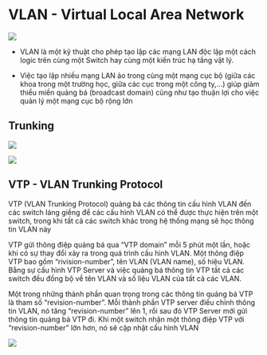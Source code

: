 # VLAN - Virtual Local Area Network

![](https://vnpro.vn/upload/user/images/Th%C6%B0%20Vi%E1%BB%87n/V%C3%AD%20d%E1%BB%A5%20v%E1%BB%81%20VLAN.jpg)

- VLAN là một kỹ thuật cho phép tạo lập các mạng LAN độc lập một cách logic trên cùng một Switch hay cùng một kiến trúc hạ tầng vật lý.

- Việc tạo lập nhiều mạng LAN ảo trong cùng một mạng cục bộ (giữa các khoa trong một trường học, giữa các cục trong một công ty,...) giúp giảm thiểu miền quảng bá (broadcast domain) cũng như tạo thuận lợi cho việc quản lý một mạng cục bộ rộng lớn

## Trunking

![](https://www.totolink.vn/public/uploads/img_article/vtplagivlantrunkingprotocollagiduongtrunklagi.png)

![](https://www.totolink.vn/public/uploads/img_article/vtplagivlantrunkingprotocollagiketnoitrunk.png)


## VTP - VLAN Trunking Protocol

VTP (VLAN Trunking Protocol) quảng bá các thông tin cấu hình VLAN đến các switch láng giềng để các cấu hình VLAN có thể được thực hiện trên một switch, trong khi tất cả các switch khác trong hệ thống mạng sẽ học thông tin VLAN này

VTP gửi thông điệp quảng bá qua “VTP domain” mỗi 5 phút một lần, hoặc khi có sự thay đổi xảy ra trong quá trình cấu hình VLAN. Một thông điệp VTP bao gồm “rivision-number”, tên VLAN (VLAN name), số hiệu VLAN. Bằng sự cấu hình VTP Server và việc quảng bá thông tin VTP tất cả các switch đều đồng bộ về tên VLAN và số liệu VLAN của tất cả các VLAN.

Một trong những thành phần quan trọng trong các thông tin quảng bá VTP là tham số “revision-number”.  Mỗi thành phần VTP server điều chỉnh thông tin VLAN, nó tăng “revision-number” lên 1, rồi sau đó VTP Server mới gửi thông tin quảng bá VTP đi. Khi một switch nhận một thông điệp VTP với “revision-number” lớn hơn, nó sẽ cập nhật cấu hình VLAN

![](https://www.totolink.vn/public/uploads/img_article/vtplagivlantrunkingprotocollagihoatdongcuavtp.png)





